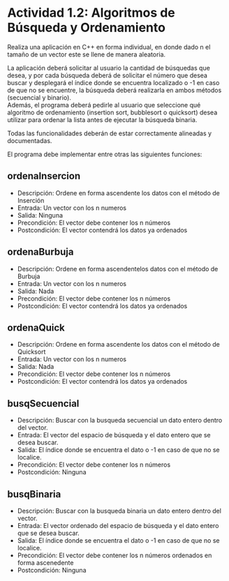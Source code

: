 # Actividad 1.2: Algoritmos de Búsqueda y Ordenamiento

Realiza una aplicación en C++ en forma individual,  en donde dado n el tamaño de un vector<int> este se llene de manera aleatoria. <br>

La aplicación deberá solicitar al usuario la cantidad de búsquedas que desea, y por cada búsqueda deberá de solicitar el número que desea buscar y desplegará el índice donde se encuentra localizado o -1 en caso de que no se encuentre, la búsqueda deberá realizarla en ambos métodos (secuencial y binario). <br>
Además, el programa deberá pedirle al usuario que seleccione qué algoritmo de ordenamiento (insertion sort, bubblesort o quicksort) desea utilizar para ordenar la lista antes de ejecutar la búsqueda binaria. 

Todas las funcionalidades deberán de estar correctamente alineadas y documentadas. 

El programa debe implementar entre otras las siguientes funciones:

## ordenaInsercion	
- Descripción: Ordene en forma ascendente los datos con el método de Inserción
- Entrada: Un vector<int> con los n numeros
- Salida: Ninguna
- Precondición: El vector<int> debe contener los n números
- Postcondición: El vector<int> contendrá los datos ya ordenados

## ordenaBurbuja	
- Descripción: Ordene en forma ascendentelos datos con el método de Burbuja
- Entrada: Un vector<int> con los n numeros
- Salida: Nada
- Precondición: El vector<int> debe contener los n números
- Postcondición: El vector<int> contendrá los datos ya ordenados
  
## ordenaQuick	
- Descripción: Ordene en forma ascendente los datos con el método de Quicksort
- Entrada: Un vector<int> con los n numeros
- Salida: Nada
- Precondición: El vector<int> debe contener los n números
- Postcondición: El vector<int> contendrá los datos ya ordenados

## busqSecuencial	
- Descripción: Buscar con la busqueda secuencial un dato entero dentro del vector.
- Entrada: El vector <int> del espacio de búsqueda y el dato entero que se desea buscar.
- Salida: El índice donde se encuentra el dato o -1 en caso de que no se localice.
- Precondición: El vector<int> debe contener los n números
- Postcondición: Ninguna
  

## busqBinaria	
- Descripción: Buscar con la busqueda binaria un dato entero dentro del vector.
- Entrada: El vector <int> ordenado del espacio de búsqueda y el dato entero que se desea buscar.
- Salida: El índice donde se encuentra el dato o -1 en caso de que no se localice.
- Precondición: El vector<int> debe contener los n números ordenados en forma ascenedente
- Postcondición: Ninguna